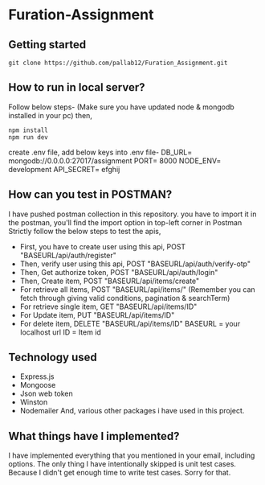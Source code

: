 # Furation-Assignment



## Getting started

```
git clone https://github.com/pallab12/Furation_Assignment.git

```

## How to run in local server?

Follow below steps-
(Make sure you have updated node & mongodb installed in your pc)
then,

```
npm install
npm run dev

```
create .env file,
add below keys into .env file-
DB_URL= mongodb://0.0.0.0:27017/assignment
PORT= 8000
NODE_ENV= development
API_SECRET= efghij

## How can you test in POSTMAN?
I have pushed postman collection in this repository.
you have to import it in the postman, you'll find the import option in top-left corner in Postman
Strictly follow the below steps to test the apis,

- First, you have to create user using this api, POST "BASEURL/api/auth/register"
- Then, verify user using this api, POST "BASEURL/api/auth/verify-otp"
- Then, Get authorize token, POST "BASEURL/api/auth/login"
- Then, Create item, POST "BASEURL/api/items/create"
- For retrieve all items, POST "BASEURL/api/items/" (Remember you can fetch through giving valid conditions, pagination & searchTerm)
- For retrieve single item, GET "BASEURL/api/items/ID"
- For Update item, PUT "BASEURL/api/items/ID"
- For delete item, DELETE "BASEURL/api/items/ID"
BASEURL = your localhost url
ID = Item id


## Technology used

- Express.js
- Mongoose
- Json web token
- Winston
- Nodemailer
And, various other packages i have used in this project.

## What things have I implemented?

I have implemented everything that you mentioned in your email, including options.
The only thing I have intentionally skipped is unit test cases. Because I didn't get enough time to write test cases. Sorry for that.

